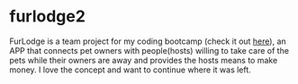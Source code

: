 # furlodge2
FurLodge is a team project for my coding bootcamp (check it out [here](https://github.com/imbingz/fur-lodge)), an APP that connects pet owners with people(hosts) willing to take care of the pets while their owners are away and provides the hosts means to make money. I love the concept and want to continue where it was left. 
